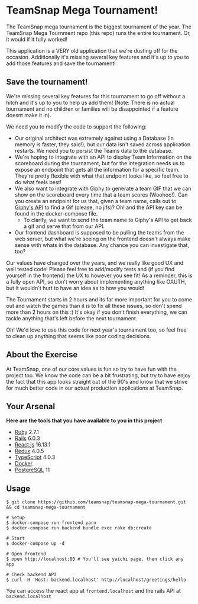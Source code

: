 # TeamSnap Mega Tournament!

The TeamSnap mega tournament is the biggest tournament of the year. The TeamSnap Mega Tournment repo (this repo) runs the entire tournament. Or, it would if it fully worked!

This application is a VERY old application that we're dusting off for the occasion. Additionally it's missing several key features and it's up to you to add those features and save the tournament!

## Save the tournament!

We're missing several key features for this tournament to go off without a hitch and it's up to you to help us add them! (Note: There is no actual tournament and no children or families will be disappointed if a feature doesnt make it in).

We need you to modify the code to support the following:
- Our original architect was extremely against using a Database (In memory is faster, they said!), but our data isn't saved across application restarts. We need you to persist the Teams data to the database.
- We're hoping to integrate with an API to display Team Information on the scoreboard during the tournament, but for the integration needs us to expose an endpoint that gets all the information for a specific team. They're pretty flexible with what that endpoint looks like, so feel free to do what feels best!
- We also want to integrate with Giphy to generate a team GIF that we can show on the scoreboard every time that a team scores (Woohoo!). Can you create an endpoint for us that, given a team name, calls out to [Giphy's API](https://developers.giphy.com/docs/api/endpoint#search) to find a Gif (please, no jifs)? Oh! and the API key can be found in the docker-compose file.
  - To clarify, we want to send the team name to Giphy's API to get back a gif and serve that from our API.
- Our frontend dashboard is supposed to be pulling the teams from the web server, but what we're seeing on the frontend doesn't always make sense with whats in the database. Any chance you can investigate that, too?

Our values have changed over the years, and we really like good UX and well tested code! Please feel free to add/modify tests and (if you find yourself in the frontend) the UX to however you see fit! As a reminder, this is a fully open API, so don't worry about implementing anything like OAUTH, but It wouldn't hurt to have an idea as to how you would!

The Tournament starts in 2 hours and its far more important for you to come out and watch the games than it is to fix all these issues, so don't spend more than 2 hours on this :) It's okay if you don't finish everything, we can tackle anything that's left before the next tournament.

Oh! We'd love to use this code for next year's tournament too, so feel free to clean up anything that seems like poor coding decisions.

## About the Exercise

At TeamSnap, one of our core values is fun so try to have fun with the project too. We know the code can be a bit frustrating, but try to have enjoy the fact that this app looks straight out of the 90's and know that we strive for much better code in our actual production applications at TeamSnap.

## Your Arsenal

**Here are the tools that you have available to you in this project**

- [Ruby](https://www.ruby-lang.org/en/) 2.7.1
- [Rails](https://rubyonrails.org/) 6.0.3
- [React.js](https://reactjs.org/) 16.13.1
- [Redux](https://redux.js.org/) 4.0.5
- [TypeScript](https://www.typescriptlang.org/) 4.0.3
- [Docker](https://docs.docker.com/)
- [PostgreSQL](https://www.postgresql.org/) 11

## Usage

```shell
$ git clone https://github.com/teamsnap/teamsnap-mega-tournament.git && cd teamsnap-mega-tournament

# Setup
$ docker-compose run frontend yarn
$ docker-compose run backend bundle exec rake db:create

# Start
$ docker-compose up -d

# Open frontend
$ open http://localhost:80 # You'll see yaichi page, then click any app

# Check backend API
$ curl -H 'Host: backend.localhost' http://localhost/greetings/hello
```

You can access the react app at `frontend.localhost` and the rails API at `backend.localhost`
